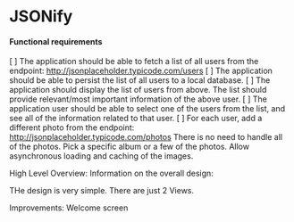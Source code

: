 # JSONify
#### Functional requirements 
[ ] The application should be able to fetch a list of all users from the endpoint: http://jsonplaceholder.typicode.com/users
[ ] The application should be able to persist the list of all users to a local database.
[ ] The application should display the list of users from above.
The list should provide relevant/most important information of the above user.
[ ] The application user should be able to select one of the users from the list, and see all of the information related to that user.
[ ] For each user, add a different photo from the endpoint: http://jsonplaceholder.typicode.com/photos
There is no need to handle all of the photos. Pick a specific album or a few of the photos.
Allow asynchronous loading and caching of the images.

High Level Overview:
Information on the overall design:

THe design is very simple. There are just 2 Views.



Improvements: Welcome screen

